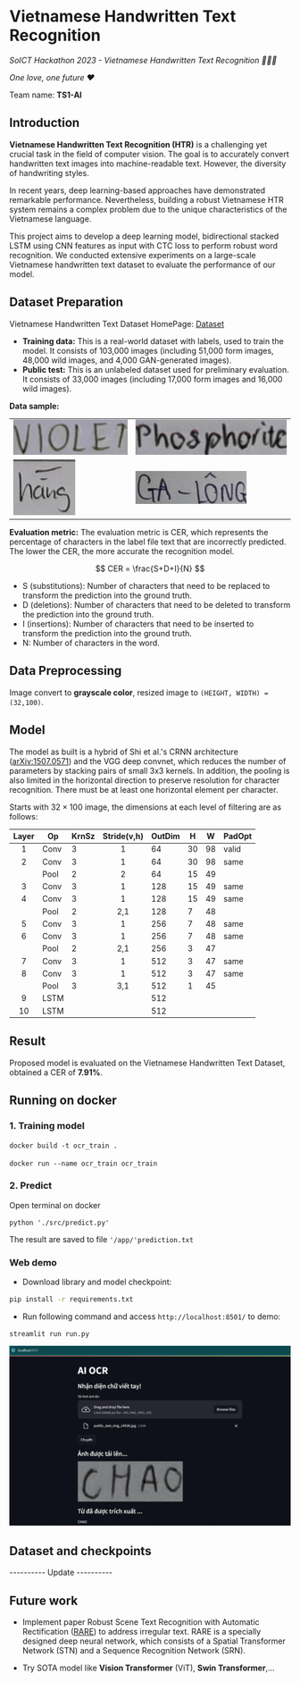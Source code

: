 # Vietnamese Handwritten Text Recognition

_SoICT Hackathon 2023 - Vietnamese Handwritten Text Recognition 🏃‍♂️‍➡️_

_One love, one future ❤️_

Team name: **TS1-AI**

## Introduction

**Vietnamese Handwritten Text Recognition (HTR)** is a challenging yet crucial task in the field of computer vision. The goal is to accurately convert handwritten text images into machine-readable text. However, the diversity of handwriting styles.

In recent years, deep learning-based approaches have demonstrated remarkable performance. Nevertheless, building a robust Vietnamese HTR system remains a complex problem due to the unique characteristics of the Vietnamese language.

This project aims to develop a deep learning model, bidirectional stacked LSTM using CNN features as input with CTC loss to perform robust word recognition. We conducted extensive experiments on a large-scale Vietnamese handwritten text dataset to evaluate the performance of our model.

## Dataset Preparation

Vietnamese Handwritten Text Dataset HomePage: [Dataset](https://aihub.ml/competitions/426)

- **Training data:** This is a real-world dataset with labels, used to train the model. It consists of 103,000 images (including 51,000 form images, 48,000 wild images, and 4,000 GAN-generated images).
- **Public test:** This is an unlabeled dataset used for preliminary evaluation. It consists of 33,000 images (including 17,000 form images and 16,000 wild images).

**Data sample:**

|                                                |                                                |
| ---------------------------------------------- | ---------------------------------------------- |
| ![Alt Text](./visualize/train_img_102992.jpg)  | ![Alt Text](./visualize/train_img_102993.jpg)  |
| ![Alt Text](./visualize/public_test_img_6.jpg) | ![Alt Text](./visualize/public_test_img_7.jpg) |

**Evaluation metric:** The evaluation metric is CER, which represents the percentage of characters in the label file text that are incorrectly predicted. The lower the CER, the more accurate the recognition model.

$$ CER = \frac{S+D+I}{N} $$

- S (substitutions): Number of characters that need to be replaced to transform the prediction into the ground truth.
- D (deletions): Number of characters that need to be deleted to transform the prediction into the ground truth.
- I (insertions): Number of characters that need to be inserted to transform the prediction into the ground truth.
- N: Number of characters in the word.

## Data Preprocessing

Image convert to **grayscale color**, resized image to `(HEIGHT, WIDTH) = (32,100)`.

## Model

The model as built is a hybrid of Shi et al.'s CRNN architecture ([arXiv:1507.0571](https://arxiv.org/abs/1507.05717)) and the VGG deep convnet, which reduces the number of parameters by stacking pairs of small 3x3 kernels. In addition, the pooling is also limited in the horizontal direction to preserve resolution for character recognition. There must be at least one horizontal element per character.

Starts with  $32 \times 100$ image, the dimensions at each level of filtering are as follows:

| Layer | Op   | KrnSz | Stride(v,h) | OutDim | H   | W   | PadOpt |
| :---: | ---- | ----- | :---------: | ------ | --- | --- | ------ |
|   1   | Conv | 3     |      1      | 64     | 30  | 98  | valid  |
|   2   | Conv | 3     |      1      | 64     | 30  | 98  | same   |
|       | Pool | 2     |      2      | 64     | 15  | 49  |
|   3   | Conv | 3     |      1      | 128    | 15  | 49  | same   |
|   4   | Conv | 3     |      1      | 128    | 15  | 49  | same   |
|       | Pool | 2     |     2,1     | 128    | 7   | 48  |
|   5   | Conv | 3     |      1      | 256    | 7   | 48  | same   |
|   6   | Conv | 3     |      1      | 256    | 7   | 48  | same   |
|       | Pool | 2     |     2,1     | 256    | 3   | 47  |
|   7   | Conv | 3     |      1      | 512    | 3   | 47  | same   |
|   8   | Conv | 3     |      1      | 512    | 3   | 47  | same   |
|       | Pool | 3     |     3,1     | 512    | 1   | 45  |
|   9   | LSTM |       |             | 512    |     |     |
|  10   | LSTM |       |             | 512    |     |     |

## Result

Proposed model is evaluated on the Vietnamese Handwritten Text Dataset, obtained a CER of **7.91%**.


## Running on docker

### 1. Training model

```
docker build -t ocr_train .

docker run --name ocr_train ocr_train
```

### 2. Predict

Open terminal on docker

```
python './src/predict.py'
```

The result are saved to file `'/app/'prediction.txt`

### Web demo

- Download library and model checkpoint:

```bash
pip install -r requirements.txt
```


- Run following command and access `http://localhost:8501/` to demo:

```
streamlit run run.py
```

![alt text](./visualize/demo_web.png)


## Dataset and checkpoints

---------- Update ----------


## Future work

- Implement paper Robust Scene Text Recognition with Automatic Rectification ([RARE](https://arxiv.org/abs/1603.03915)) to address irregular text. RARE is a specially designed deep neural network, which consists of a Spatial Transformer Network (STN) and a Sequence Recognition Network (SRN).

- Try SOTA model like **Vision Transformer** (ViT), **Swin Transformer**,...
